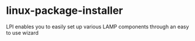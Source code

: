 linux-package-installer
=====================

LPI enables you to easily set up various LAMP components through an easy to use wizard
